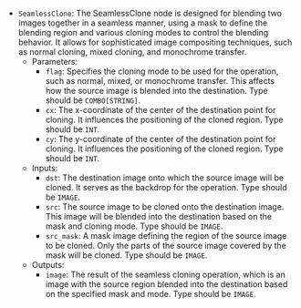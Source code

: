 - `SeamlessClone`: The SeamlessClone node is designed for blending two images together in a seamless manner, using a mask to define the blending region and various cloning modes to control the blending behavior. It allows for sophisticated image compositing techniques, such as normal cloning, mixed cloning, and monochrome transfer.
    - Parameters:
        - `flag`: Specifies the cloning mode to be used for the operation, such as normal, mixed, or monochrome transfer. This affects how the source image is blended into the destination. Type should be `COMBO[STRING]`.
        - `cx`: The x-coordinate of the center of the destination point for cloning. It influences the positioning of the cloned region. Type should be `INT`.
        - `cy`: The y-coordinate of the center of the destination point for cloning. It influences the positioning of the cloned region. Type should be `INT`.
    - Inputs:
        - `dst`: The destination image onto which the source image will be cloned. It serves as the backdrop for the operation. Type should be `IMAGE`.
        - `src`: The source image to be cloned onto the destination image. This image will be blended into the destination based on the mask and cloning mode. Type should be `IMAGE`.
        - `src_mask`: A mask image defining the region of the source image to be cloned. Only the parts of the source image covered by the mask will be cloned. Type should be `IMAGE`.
    - Outputs:
        - `image`: The result of the seamless cloning operation, which is an image with the source region blended into the destination based on the specified mask and mode. Type should be `IMAGE`.

